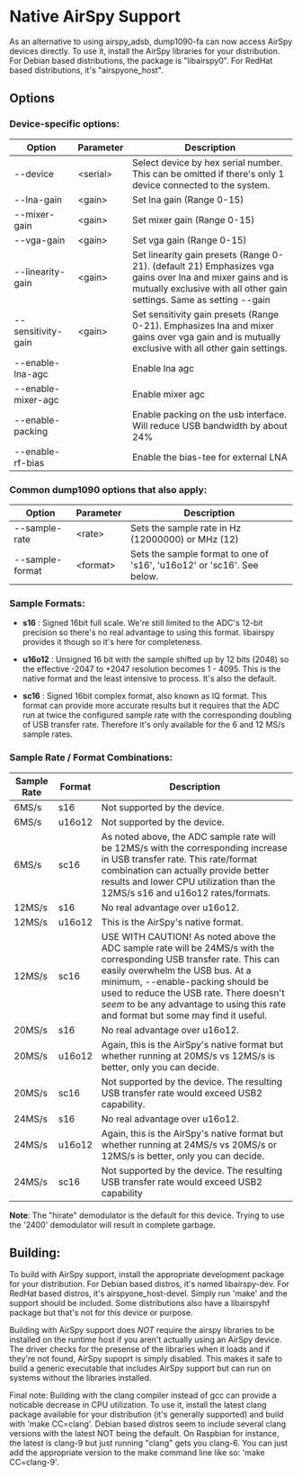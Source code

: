 # Native AirSpy Support

As an alternative to using airspy_adsb, dump1090-fa can now access AirSpy devices
directly.  To use it, install the AirSpy libraries for your distribution.
For Debian based distributions, the package is "libairspy0".  For RedHat
based distributions, it's "airspyone_host".

## Options

### Device-specific options:
|Option|Parameter|Description|
|------|---------|-----------|
|--device|\<serial\>|Select device by hex serial number. This can be omitted if there's only 1 device connected to the system.|
|--lna-gain|\<gain\>|Set lna gain (Range 0-15)|
|--mixer-gain|\<gain\>|Set mixer gain (Range 0-15)|
|--vga-gain|\<gain\>|Set vga gain (Range 0-15)|
|--linearity-gain|\<gain\>|Set linearity gain presets (Range 0-21). (default 21)                               Emphasizes vga gains over lna and mixer gains and is mutually exclusive with all other gain settings. Same as setting --gain|
|--sensitivity-gain|\<gain\>|Set sensitivity gain presets (Range 0-21). Emphasizes lna and mixer gains over vga gain and is mutually exclusive with all other gain settings.|
|--enable-lna-agc||Enable lna agc|
|--enable-mixer-agc||Enable mixer agc|
|--enable-packing||Enable packing on the usb interface.  Will reduce USB bandwidth by about 24%|
|--enable-rf-bias||Enable the bias-tee for external LNA|

### Common dump1090 options that also apply:
|Option|Parameter|Description|
|------|---------|-----------|
|--sample-rate|\<rate\>|Sets the sample rate in Hz (12000000) or MHz (12)|
|--sample-format|\<format\>|Sets the sample format to one of 's16', 'u16o12' or 'sc16'.  See below.|

  
### Sample Formats:

* **s16** : Signed 16bit full scale.  We're still limited to the
ADC's 12-bit precision so there's no real advantage
to using this format. libairspy provides it though so
it's here for completeness.
    
* **u16o12** : Unsigned 16 bit with the sample shifted up by 12 bits
(2048) so the effective -2047 to +2047 resolution
becomes 1 - 4095. This is the native format and the
least intensive to process. It's also the default.
    
* **sc16** : Signed 16bit complex format, also known as IQ format.
This format can provide more accurate results but it
requires that the ADC run at twice the configured
sample rate with the corresponding doubling of USB
transfer rate. Therefore it's only available for the
6 and 12 MS/s sample rates.

### Sample Rate / Format Combinations:

|Sample Rate|Format|Description|
|-|-|-|
|6MS/s|s16|Not supported by the device.|
|6MS/s|u16o12|Not supported by the device.|
|6MS/s|sc16|As noted above, the ADC sample rate will be 12MS/s with the corresponding increase in USB transfer rate. This rate/format combination can actually provide better results and lower CPU utilization than the 12MS/s s16 and u16o12 rates/formats.|
|12MS/s|s16|No real advantage over u16o12.|
|12MS/s|u16o12|This is the AirSpy's native format.|
|12MS/s|sc16|USE WITH CAUTION!  As noted above the ADC sample rate will be 24MS/s with the corresponding USB transfer rate. This can easily overwhelm the USB bus.  At a minimum, --enable-packing should be used to reduce the USB rate.  There doesn't _seem_ to be any advantage to using this rate and format but some may find it useful.|
|20MS/s|s16|No real advantage over u16o12.|
|20MS/s|u16o12|Again, this is the AirSpy's native format but whether running at 20MS/s vs 12MS/s is better, only you can decide.|
|20MS/s|sc16|Not supported by the device.  The resulting USB transfer rate would exceed USB2 capability.|
|24MS/s|s16|No real advantage over u16o12.|
|24MS/s|u16o12|Again, this is the AirSpy's native format but whether running at 24MS/s vs 20MS/s or 12MS/s is better, only you can decide.|
|24MS/s|sc16|Not supported by the device.  The resulting USB transfer rate would exceed USB2 capability|
    
**Note**: The "hirate" demodulator is the default for this device. Trying to use the '2400' demodulator will result
in complete garbage.

## Building:
    
To build with AirSpy support, install the appropriate development
package for your distribution.  For Debian based distros, it's
named libairspy-dev.  For RedHat based distros, it's
airspyone_host-devel.  Simply run 'make' and the support should
be included.  Some distributions also have a libairspyhf package
but that's not for this device or purpose. 
    
Building with AirSpy support does *NOT* require the airspy
libraries to be installed on the runtime host if you aren't actually
using an AirSpy device.  The driver checks for the presense of the
libraries when it loads and if they're not found, AirSpy supoprt
is simply disabled.  This makes it safe to build a generic
executable that includes AirSpy support but can run on systems
without the libraries installed.
    
Final note:  Building with the clang compiler instead of gcc can
provide a noticable decrease in CPU utilization.  To use it, install
the latest clang package available for your distribution (it's
generally supported) and build with 'make CC=clang'.  Debian based
distros seem to include several clang versions with the latest NOT
being the default.  On Raspbian for instance, the latest is clang-9
but just running "clang" gets you clang-6.  You can just add the
appropriate version to the make command line like so:
'make CC=clang-9'.
